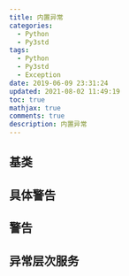 ```yaml
---
title: 内置异常
categories:
  - Python
  - Py3std
tags:
  - Python
  - Py3std
  - Exception
date: 2019-06-09 23:31:24
updated: 2021-08-02 11:49:19
toc: true
mathjax: true
comments: true
description: 内置异常
---
```


##	基类

##	具体警告

##	警告

##	异常层次服务


